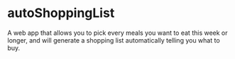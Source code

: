 # autoShoppingList
A web app that allows you to pick every meals you want to eat this week or longer, and will generate a shopping list automatically telling you what to buy.
